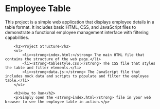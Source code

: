 <h1>Employee Table</h1>
        <p>
            This project is a simple web application that displays employee details in a table format. 
            It includes basic HTML, CSS, and JavaScript files to demonstrate a functional employee management 
            interface with filtering capabilities.
        </p>

        <h2>Project Structure</h2>
        <ul>
            <li><strong>index.html:</strong> The main HTML file that contains the structure of the web page.</li>
            <li><strong>tablestyle.css:</strong> The CSS file that styles the table and filter elements.</li>
            <li><strong>data.js:</strong> The JavaScript file that includes mock data and scripts to populate and filter the employee table.</li>
        </ul>

        <h2>How to Run</h2>
        <p>Simply open the <strong>index.html</strong> file in your web browser to see the employee table in action.</p>
